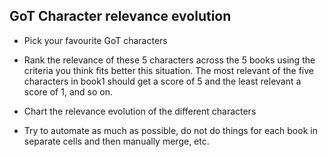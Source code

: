 ## GoT Character relevance evolution

- Pick your favourite GoT characters

- Rank the relevance of these 5 characters across the 5 books using the criteria you think fits better this situation. The most relevant of the five characters in book1 should get a score of 5 and the least relevant a score of 1, and so on.

- Chart the relevance evolution of the different characters

- Try to automate as much as possible, do not do things for each book in separate cells and then manually merge, etc.
